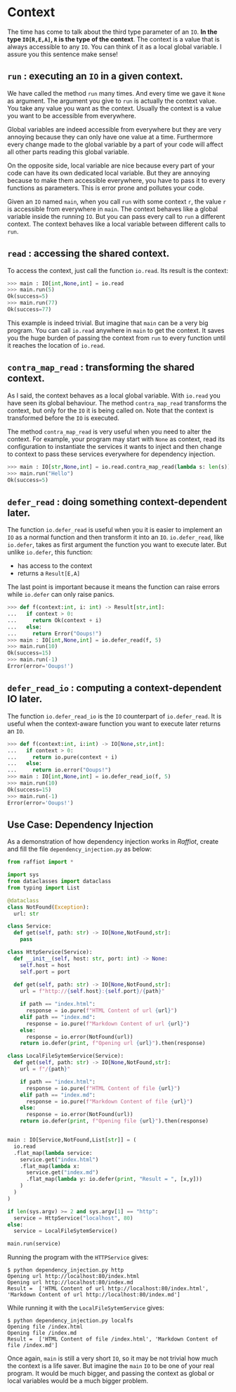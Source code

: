 # Context

The time has come to talk about the third type parameter of an `IO`.
**In the type `IO[R,E,A]`, `R` is the type of the context**.
The context is a value that is always accessible to any `IO`.
You can think of it as a local global variable.
I assure you this sentence make sense!

## `run` : executing an `IO` in a given context.

We have called the method `run` many times. And every time we gave it
`None` as argument. The argument you give to `run` is actually the
context value. You take any value you want as the context.
Usually the context is a value you want to be accessible from everywhere.

Global variables are indeed accessible from everywhere but they
are very annoying because they can only have one value at a time.
Furthermore every change made to the global variable by a part of
your code will affect all other parts reading this global variable.

On the opposite side, local variable are nice because every part
of your code can have its own dedicated local variable. But they
are annoying because to make them accessible everywhere, you have
to pass it to every functions as parameters. This is error prone and pollutes your code.

Given an `IO` named `main`, when you call `run` with some context `r`,
the value `r` is accessible from everywhere in `main`.
The context behaves like a global variable inside the running `IO`.
But you can pass every call to `run` a different context.
The context behaves like a local variable between different calls to `run`.

## `read` : accessing the shared context.

To access the context, just call the function `io.read`. Its result
is the context:

```python
>>> main : IO[int,None,int] = io.read
>>> main.run(5)
Ok(success=5)
>>> main.run(77)
Ok(success=77)
```

This example is indeed trivial. But imagine that `main` can be
a very big program. You can call `io.read` anywhere in `main` to
get the context. It saves you the huge burden of passing the context
from `run` to every function until it reaches the location of `io.read`.


## `contra_map_read` : transforming the shared context.

As I said, the context behaves as a local global variable.
With `io.read` you have seen its global behaviour.
The method `contra_map_read` transforms the context, but only
for the `IO` it is being called on.
Note that the context is transformed before the `IO` is executed.

The method `contra_map_read` is very useful when you need to
alter the context. For example, your program may start with `None`
as context, read its configuration to instantiate the services it wants
to inject and then change to context to pass these services everywhere
for dependency injection.


```python
>>> main : IO[str,None,int] = io.read.contra_map_read(lambda s: len(s))
>>> main.run("Hello")
Ok(success=5)
```

## `defer_read` : doing something context-dependent later.

The function `io.defer_read` is useful when you it is easier to
implement an `IO` as a normal function and then transform it into an `IO`.
`io.defer_read`, like `io.defer`, takes as first argument the function
you want to execute later. But unlike `io.defer`, this function:

- has access to the context
- returns a `Result[E,A]`

The last point is important because it means the function can raise
errors while `io.defer` can only raise panics.

```python
>>> def f(context:int, i: int) -> Result[str,int]:
...   if context > 0:
...     return Ok(context + i)
...   else:
...     return Error("Ooups!")
>>> main : IO[int,None,int] = io.defer_read(f, 5)
>>> main.run(10)
Ok(success=15)
>>> main.run(-1)
Error(error='Ooups!')
```

## `defer_read_io` : computing a context-dependent IO later. 

The function `io.defer_read_io` is the `IO` counterpart of
`io.defer_read`. It is useful when the context-aware function you want
to execute later returns an `IO`.


```python
>>> def f(context:int, i:int) -> IO[None,str,int]:
...   if context > 0:
...     return io.pure(context + i)
...   else:
...     return io.error("Ooups!")
>>> main : IO[int,None,int] = io.defer_read_io(f, 5)
>>> main.run(10)
Ok(success=15)
>>> main.run(-1)
Error(error='Ooups!')
```

## Use Case: Dependency Injection

As a demonstration of how dependency injection works in *Raffiot*,
create and fill the file `dependency_injection.py` as below:

```python
from raffiot import *

import sys
from dataclasses import dataclass
from typing import List

@dataclass
class NotFound(Exception):
  url: str

class Service:
  def get(self, path: str) -> IO[None,NotFound,str]:
    pass

class HttpService(Service):
  def __init__(self, host: str, port: int) -> None:
    self.host = host
    self.port = port
  
  def get(self, path: str) -> IO[None,NotFound,str]:
    url = f"http://{self.host}:{self.port}/{path}"

    if path == "index.html":
      response = io.pure(f"HTML Content of url {url}")
    elif path == "index.md":
      response = io.pure(f"Markdown Content of url {url}")
    else:
      response = io.error(NotFound(url))
    return io.defer(print, f"Opening url {url}").then(response)

class LocalFileSytemService(Service):
  def get(self, path: str) -> IO[None,NotFound,str]:
    url = f"/{path}"

    if path == "index.html":
      response = io.pure(f"HTML Content of file {url}")
    elif path == "index.md":
      response = io.pure(f"Markdown Content of file {url}")
    else:
      response = io.error(NotFound(url))
    return io.defer(print, f"Opening file {url}").then(response)


main : IO[Service,NotFound,List[str]] = (
  io.read
  .flat_map(lambda service:
    service.get("index.html")
    .flat_map(lambda x:
      service.get("index.md")
      .flat_map(lambda y: io.defer(print, "Result = ", [x,y]))
    )
  )
)

if len(sys.argv) >= 2 and sys.argv[1] == "http":
  service = HttpService("localhost", 80)
else:
  service = LocalFileSytemService()

main.run(service)
```

Running the program with the `HTTPService` gives:

```shell
$ python dependency_injection.py http
Opening url http://localhost:80/index.html
Opening url http://localhost:80/index.md
Result =  ['HTML Content of url http://localhost:80/index.html', 'Markdown Content of url http://localhost:80/index.md']
```

While running it with the `LocalFileSytemService` gives:

```shell
$ python dependency_injection.py localfs
Opening file /index.html
Opening file /index.md
Result =  ['HTML Content of file /index.html', 'Markdown Content of file /index.md']
```

Once again, `main` is still a very short `IO`, so it may be not trivial
how much the context is a life saver. But imagine the `main` `IO` to be
one of your real program. It would be much bigger, and passing the
context as global or local variables would be a much bigger problem.